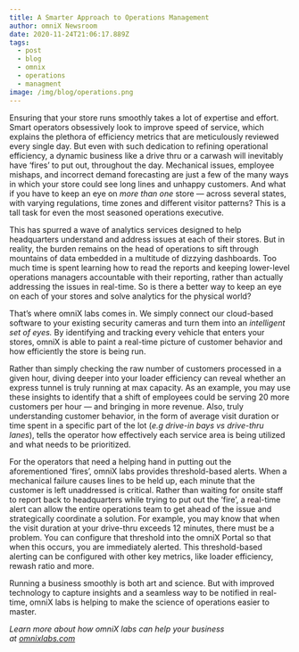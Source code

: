 ```yaml
---
title: A Smarter Approach to Operations Management
author: omniX Newsroom
date: 2020-11-24T21:06:17.889Z
tags:
  - post
  - blog
  - omnix
  - operations
  - managment
image: /img/blog/operations.png
---
```

Ensuring that your store runs smoothly takes a lot of expertise and effort. Smart operators obsessively look to improve speed of service, which explains the plethora of efficiency metrics that are meticulously reviewed every single day. But even with such dedication to refining operational efficiency, a dynamic business like a drive thru or a carwash will inevitably have ‘fires’ to put out, throughout the day. Mechanical issues, employee mishaps, and incorrect demand forecasting are just a few of the many ways in which your store could see long lines and unhappy customers. And what if you have to keep an eye on *more than one* store — across several states, with varying regulations, time zones and different visitor patterns? This is a tall task for even the most seasoned operations executive.

This has spurred a wave of analytics services designed to help headquarters understand and address issues at each of their stores. But in reality, the burden remains on the head of operations to sift through mountains of data embedded in a multitude of dizzying dashboards. Too much time is spent learning how to read the reports and keeping lower-level operations managers accountable with their reporting, rather than actually addressing the issues in real-time. So is there a better way to keep an eye on each of your stores and solve analytics for the physical world?

That’s where omniX labs comes in. We simply connect our cloud-based software to your existing security cameras and turn them into an *intelligent set of eyes.* By identifying and tracking every vehicle that enters your stores, omniX is able to paint a real-time picture of customer behavior and how efficiently the store is being run.

Rather than simply checking the raw number of customers processed in a given hour, diving deeper into your loader efficiency can reveal whether an express tunnel is truly running at max capacity. As an example, you may use these insights to identify that a shift of employees could be serving 20 more customers per hour — and bringing in more revenue. Also, truly understanding customer behavior, in the form of average visit duration or time spent in a specific part of the lot (*e.g drive-in bays vs drive-thru lanes*), tells the operator how effectively each service area is being utilized and what needs to be prioritized.

For the operators that need a helping hand in putting out the aforementioned ‘fires’, omniX labs provides threshold-based alerts. When a mechanical failure causes lines to be held up, each minute that the customer is left unaddressed is critical. Rather than waiting for onsite staff to report back to headquarters while trying to put out the ‘fire’, a real-time alert can allow the entire operations team to get ahead of the issue and strategically coordinate a solution. For example, you may know that when the visit duration at your drive-thru exceeds 12 minutes, there must be a problem. You can configure that threshold into the omniX Portal so that when this occurs, you are immediately alerted. This threshold-based alerting can be configured with other key metrics, like loader efficiency, rewash ratio and more.

Running a business smoothly is both art and science. But with improved technology to capture insights and a seamless way to be notified in real-time, omniX labs is helping to make the science of operations easier to master.

*Learn more about how omniX labs can help your business at [omnixlabs.com](https://www.omnixlabs.com/)*